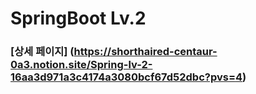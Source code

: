 # SpringBoot Lv.2
### [상세 페이지] (https://shorthaired-centaur-0a3.notion.site/Spring-lv-2-16aa3d971a3c4174a3080bcf67d52dbc?pvs=4)

